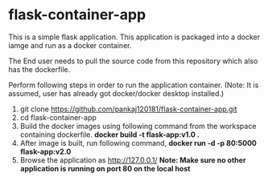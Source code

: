 # flask-container-app
This is a simple flask application. 
This application is packaged into a docker iamge and run as a docker container. 

The End user needs to pull the source code from this repository which also has the dockerfile. 

Perform following steps in order to run the application container. (Note: It is assumed, user has already got docker/docker desktop installed.)

1. git clone https://github.com/pankaj120181/flask-container-app.git
2. cd flask-container-app
3. Build the docker images using following command from the workspace containing dockerfile. 
   **docker build -t flask-app:v1.0 .**
2. After image is built, run following command, 
   **docker run  -d -p 80:5000 flask-app:v2.0**
3. Browse the application as http://127.0.0.1/
   **Note: Make sure no other application is running on port 80 on the local host**
  
